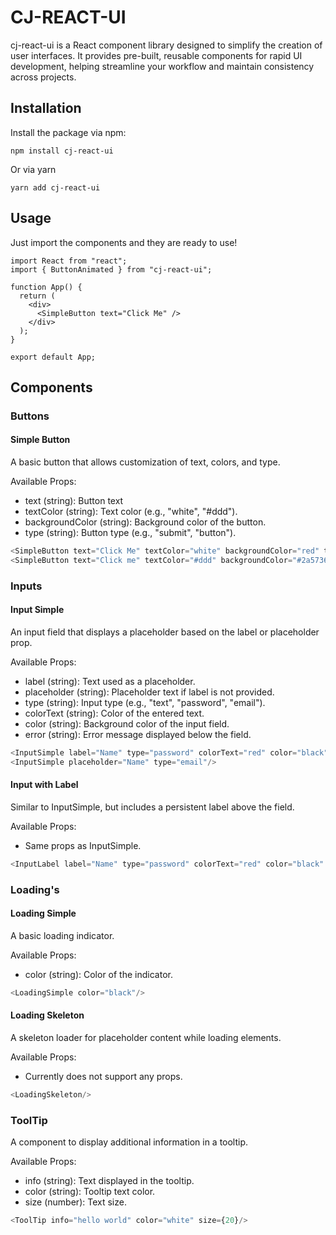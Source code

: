 # CJ-REACT-UI

cj-react-ui is a React component library designed to simplify the creation of user interfaces. It provides pre-built, reusable components for rapid UI development, helping streamline your workflow and maintain consistency across projects.

## Installation

Install the package via npm:

`npm install cj-react-ui`

Or via yarn

`yarn add cj-react-ui`

## Usage

Just import the components and they are ready to use!

```tsx
import React from "react";
import { ButtonAnimated } from "cj-react-ui";

function App() {
  return (
    <div>
      <SimpleButton text="Click Me" />
    </div>
  );
}

export default App;
```

## Components

### Buttons

#### Simple Button

A basic button that allows customization of text, colors, and type.

Available Props:

- text (string): Button text
- textColor (string): Text color (e.g., "white", "#ddd").
- backgroundColor (string): Background color of the button.
- type (string): Button type (e.g., "submit", "button").

```js
<SimpleButton text="Click Me" textColor="white" backgroundColor="red" type="submit"/>
<SimpleButton text="Click me" textColor="#ddd" backgroundColor="#2a5736"/>
```

### Inputs

#### Input Simple

An input field that displays a placeholder based on the label or placeholder prop.

Available Props:

- label (string): Text used as a placeholder.
- placeholder (string): Placeholder text if label is not provided.
- type (string): Input type (e.g., "text", "password", "email").
- colorText (string): Color of the entered text.
- color (string): Background color of the input field.
- error (string): Error message displayed below the field.

```js
<InputSimple label="Name" type="password" colorText="red" color="black" error="Error message"/>
<InputSimple placeholder="Name" type="email"/>
```

#### Input with Label

Similar to InputSimple, but includes a persistent label above the field.

Available Props:

- Same props as InputSimple.

```js
<InputLabel label="Name" type="password" colorText="red" color="black" error="Error message"/>
```

### Loading's

#### Loading Simple

A basic loading indicator.

Available Props:

- color (string): Color of the indicator.

```js
<LoadingSimple color="black"/>
```

#### Loading Skeleton

A skeleton loader for placeholder content while loading elements.

Available Props:

- Currently does not support any props.

```js
<LoadingSkeleton/>
```

### ToolTip

A component to display additional information in a tooltip.

Available Props:

- info (string): Text displayed in the tooltip.
- color (string): Tooltip text color.
- size (number): Text size.

```js
<ToolTip info="hello world" color="white" size={20}/>
```
